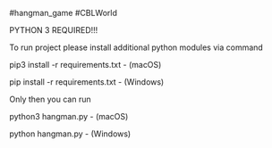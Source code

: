 #hangman_game #CBLWorld 

PYTHON 3 REQUIRED!!!

To run project please install additional python modules via command 

pip3 install -r requirements.txt - (macOS)

pip install -r requirements.txt - (Windows)

Only then you can run 

python3 hangman.py - (macOS)

python hangman.py - (Windows)

